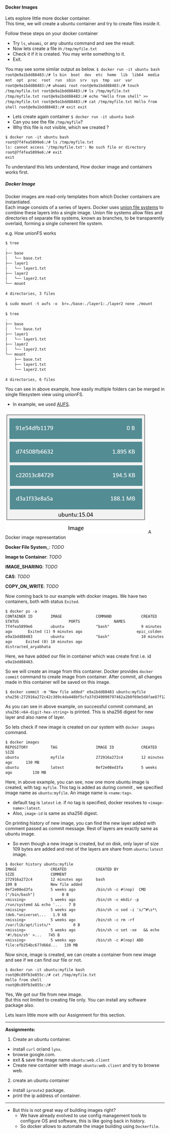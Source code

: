 #### Docker Images  

  Lets explore little more docker container.<br>
  This time, we will create a ubuntu container and try to create files inside it.

  Follow these steps on your docker container
  - Try ``ls``, ``whoami``, or any ubuntu command and see the result.
  - Now lets create a file in ``/tmp/myfile.txt``
  - Check it if it is created. You may write something to it.
  - Exit.

  You may see some similar output as below.
    ```
    $ docker run -it ubuntu bash
    root@e9a1bdd88483:/# ls
    bin  boot  dev  etc  home  lib  lib64  media  mnt  opt  proc  root  run  sbin  srv  sys  tmp  usr  var
    root@e9a1bdd88483:/# whoami
    root
    root@e9a1bdd88483:/# touch /tmp/myfile.txt
    root@e9a1bdd88483:/# ls /tmp/myfile.txt
    /tmp/myfile.txt
    root@e9a1bdd88483:/# echo "Hello from shell" >> /tmp/myfile.txt
    root@e9a1bdd88483:/# cat /tmp/myfile.txt
    Hello from shell
    root@e9a1bdd88483:/# exit
    exit
    ```

  - Lets create again container ``$ docker run -it ubuntu bash``
  - Can you see the file ``/tmp/myfile``?
  - Why this file is not visible, which we created ?

  ```
  $ docker run -it ubuntu bash
  root@7f4fea5899e6:/# ls /tmp/myfile.txt
  ls: cannot access '/tmp/myfile.txt': No such file or directory
  root@7f4fea5899e6:/# exit
  exit
  ```

  To understand this lets understand, How docker image and containers works first.

##### Docker Image
 Docker images are read-only templates from which Docker containers are instantiated. <br>
 Each image consists of a series of layers. Docker uses [union file systems](https://en.wikipedia.org/wiki/UnionFS) to combine these layers into a single image. Union file systems allow files and directories of separate file systems, known as branches, to be transparently overlaid, forming a single coherent file system.

e.g. How unionFS works
```
$ tree
.
├── base
│   └── base.txt
├── layer1
│   └── layer1.txt
├── layer2
│   └── layer2.txt
└── mount

4 directories, 3 files

$ sudo mount -t aufs -o  br=./base:./layer1:./layer2 none ./mount

$ tree                                                           
.
├── base
│   └── base.txt
├── layer1
│   └── layer1.txt
├── layer2
│   └── layer2.txt
└── mount
    ├── base.txt
    ├── layer1.txt
    └── layer2.txt

4 directories, 6 files
```
You can see in above example, how easily multiple folders can be merged in single filesystem view using unionFS.
 - In example, we used [AUFS](http://aufs.sourceforge.net/aufs.html).

![Docker Image](./images/image-layers.jpg)
A Docker image representation

__Docker File System___:
_TODO_

__Image to Container__:
_TODO_

__IMAGE_SHARING__:
_TODO_

__CAS__:
_TODO_

__COPY_ON_WRITE__:
_TODO_

Now coming back to our example with docker images.
We have two containers, both with status ``Exited``.

```
$ docker ps -a
CONTAINER ID        IMAGE               COMMAND             CREATED             STATUS                      PORTS               NAMES
7f4fea5899e6        ubuntu              "bash"              9 minutes ago       Exited (1) 9 minutes ago                        epic_colden
e9a1bdd88483        ubuntu              "bash"              10 minutes ago      Exited (0) 10 minutes ago                       distracted_aryabhata
```

Here, we have added our file in container which was create first i.e. id ``e9a1bdd88483``.

So we will create an image from this container. Docker provides ``docker commit`` command to create image from container.
After commit, all changes made in this container will be saved on this image.

```
$ docker commit -m "New file added" e9a1bdd88483 ubuntu:myfile
sha256:272916a272c42c389c4da448bf5cfa37d349090797462a2b0f69e5d4fae87f12
```

As you can see in above example, on successful commit command, an ``sha256:<64-digit-hex-string>`` is printed.
This is sha256 digest for new layer and also name of layer.

So lets check if new image is created on our system with ``docker images`` command.

```
$ docker images
REPOSITORY          TAG                 IMAGE ID            CREATED             SIZE
ubuntu              myfile              272916a272c4        12 minutes ago      130 MB
ubuntu              latest              0ef2e08ed3fa        5 weeks ago         130 MB
```

Here, in above example, you can see, now one more ubuntu image is created, with tag: ``myfile``. This tag is added as during commit , we specified image name as ``ubuntu:myfile``. An image name is ``<name:tag>``.
- default tag is ``latest`` i.e. if no tag is specified, docker resolves to ``<image-name>:latest``.
- Also, ``image-id`` is same as sha256 digest.

On printing history of new image, you can find the new layer added with comment passed as commit message.
Rest of layers are exactly same as ubuntu image.
- So even though a new image is created, but on disk, only layer of size 109 bytes are added and rest of the layers are share from ``ubuntu:latest`` image.

```
$ docker history ubuntu:myfile
IMAGE               CREATED             CREATED BY                                      SIZE                COMMENT
272916a272c4        12 minutes ago      bash                                            109 B               New file added
0ef2e08ed3fa        5 weeks ago         /bin/sh -c #(nop)  CMD ["/bin/bash"]            0 B                 
<missing>           5 weeks ago         /bin/sh -c mkdir -p /run/systemd && echo '...   7 B                 
<missing>           5 weeks ago         /bin/sh -c sed -i 's/^#\s*\(deb.*universe\...   1.9 kB              
<missing>           5 weeks ago         /bin/sh -c rm -rf /var/lib/apt/lists/*          0 B                 
<missing>           5 weeks ago         /bin/sh -c set -xe   && echo '#!/bin/sh' >...   745 B               
<missing>           5 weeks ago         /bin/sh -c #(nop) ADD file:efb254bc677d66d...   130 MB    
```

Now since, image is created, we can create a container from new image and see if we can find our file or not.

```
$ docker run -it ubuntu:myfile bash
root@0c89fb3e855c:/# cat /tmp/myfile.txt
Hello from shell
root@0c89fb3e855c:/#
```

Yes, We got our file from new image.<br>
But this not limited to creating file only. You can install any software package also.

Lets learn little more with our Assignment for this section.

-----------------------------------
__Assignments:__
1. Create an ubuntu container.
 - install ``curl`` or/and ``lynx``.
 - browse google.com.
 - exit & save the image name ``ubuntu:web.client``
 - Create new container with image ``ubuntu:web.client`` and try to browse web.

2. create an ubuntu container
 - install ``iproute2`` package.
 - print the ip address of container.

-----------------------------

- But this is not great way of building images right?
  - We have already evolved to use config management tools to configure OS and software, this is like going back in history.
  - So docker allows to automate the image building using ``Dockerfile``.
